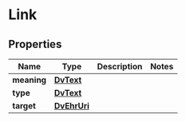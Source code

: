 

# Link


## Properties

| Name | Type | Description | Notes |
|------------ | ------------- | ------------- | -------------|
|**meaning** | [**DvText**](DvText.md) |  |  |
|**type** | [**DvText**](DvText.md) |  |  |
|**target** | [**DvEhrUri**](DvEhrUri.md) |  |  |



